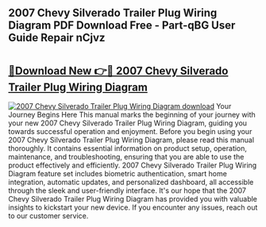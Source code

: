 ## 2007 Chevy Silverado Trailer Plug Wiring Diagram PDF Download Free - Part-qBG User Guide Repair nCjvz

# <h2><a href="http://dfhj5u.blite.top/?on=2007+Chevy+Silverado+Trailer+Plug+Wiring+Diagram">🔗Download New 👉🔴 2007 Chevy Silverado Trailer Plug Wiring Diagram</a></h2>

[![2007 Chevy Silverado Trailer Plug Wiring Diagram download](https://i.imgur.com/lujVjoI.png)](http://dfhj5u.blite.top/?on=2007+Chevy+Silverado+Trailer+Plug+Wiring+Diagram)
Your Journey Begins Here This manual marks the beginning of your journey with your new 2007 Chevy Silverado Trailer Plug Wiring Diagram, guiding you towards successful operation and enjoyment. Before you begin using your 2007 Chevy Silverado Trailer Plug Wiring Diagram, please read this manual thoroughly. It contains essential information on product setup, operation, maintenance, and troubleshooting, ensuring that you are able to use the product effectively and efficiently. 2007 Chevy Silverado Trailer Plug Wiring Diagram feature set includes biometric authentication, smart home integration, automatic updates, and personalized dashboard, all accessible through the sleek and user-friendly interface. It's our hope that the 2007 Chevy Silverado Trailer Plug Wiring Diagram has provided you with valuable insights to kickstart your new device. If you encounter any issues, reach out to our customer service.
